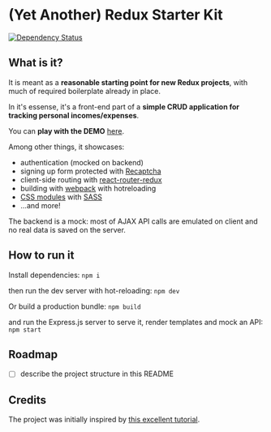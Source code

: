 # (Yet Another) Redux Starter Kit 
[![Dependency Status](https://david-dm.org/dmitru/redux-bootstrap-starter-kit.svg)](https://david-dm.org/dmitru/redux-bootstrap-starter-kit)
 

## What is it?

It is meant as a **reasonable starting point for new Redux projects**, with much of required boilerplate already in place. 

In it's essense, it's a front-end part of a **simple CRUD application for tracking personal incomes/expenses**.

You can **play with the DEMO** [here](http://redux-starter-kit.dmitru.me).

Among other things, it showcases:

- authentication (mocked on backend)
- signing up form protected with [Recaptcha](https://www.google.com/recaptcha/intro/index.html)
- client-side routing with [react-router-redux](https://github.com/reactjs/react-router-redux)
- building with [webpack](https://webpack.github.io/) with hotreloading
- [CSS modules](http://glenmaddern.com/articles/css-modules) with [SASS](http://sass-lang.com/)
- ...and more!

The backend is a mock: most of AJAX API calls are emulated on client and no real data is saved on the server.   
 

## How to run it


Install dependencies:
``npm i`` 

then run the dev server with hot-reloading:
``npm dev``

Or build a production bundle:
``npm build``

and run the Express.js server to serve it, render templates and mock an API:
``npm start``

## Roadmap

- [ ] describe the project structure in this README

## Credits

The project was initially inspired by [this excellent tutorial](http://spapas.github.io/2016/03/02/react-redux-tutorial/).
